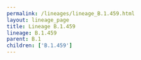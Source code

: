 ```yaml
---
permalink: /lineages/lineage_B.1.459.html
layout: lineage_page
title: Lineage B.1.459
lineage: B.1.459
parent: B.1
children: ['B.1.459']
---
```

